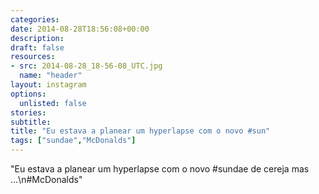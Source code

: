 ```yaml
---
categories:
date: 2014-08-28T18:56:08+00:00
description:
draft: false
resources:
- src: 2014-08-28_18-56-08_UTC.jpg
  name: "header"
layout: instagram
options:
  unlisted: false
stories:
subtitle:
title: "Eu estava a planear um hyperlapse com o novo #sun"
tags: ["sundae","McDonalds"]
---
```


"Eu estava a planear um hyperlapse com o novo #sundae de cereja mas ...\n#McDonalds"

